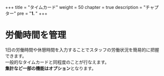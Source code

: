 +++
title = "タイムカード"
weight = 50
chapter = true
description = "チャプター"
pre = "<b>1. </b>"
+++

# 労働時間を管理

1日の労働時間や休憩時間を入力することでスタッフの労働状況を簡易的に把握できます。  
一般的なタイムカードと同程度のことが行なえます。  
**集計など一部の機能はオプション**となります。

